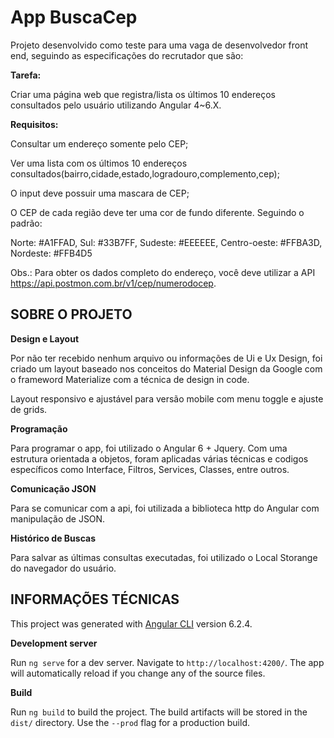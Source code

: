 # App BuscaCep

Projeto desenvolvido como teste para uma vaga de desenvolvedor front end, seguindo as especificações do recrutador que são:

**Tarefa:**

Criar uma página web que registra/lista os últimos 10 endereços consultados pelo
usuário utilizando Angular 4~6.X.

**Requisitos:**

Consultar um endereço somente pelo CEP;

Ver uma lista com os últimos 10 endereços consultados(bairro,cidade,estado,logradouro,complemento,cep);

O input deve possuir uma mascara de CEP;

O CEP de cada região deve ter uma cor de fundo diferente. Seguindo o padrão:

Norte: #A1FFAD, Sul: #33B7FF, Sudeste: #EEEEEE, Centro-oeste: #FFBA3D, Nordeste: #FFB4D5

Obs.: Para obter os dados completo do endereço, você deve utilizar a API
https://api.postmon.com.br/v1/cep/numerodocep.


## SOBRE O PROJETO

**Design e Layout**

Por não ter recebido nenhum arquivo ou informações de Ui e Ux Design, foi criado um layout baseado nos conceitos do Material Design da Google com o frameword Materialize com a técnica de design in code.

Layout responsivo e ajustável para versão mobile com menu toggle e ajuste de grids.

**Programação**

Para programar o app, foi utilizado o Angular 6 + Jquery. Com uma estrutura orientada a objetos, foram aplicadas várias técnicas e codigos específicos como Interface, Filtros, Services, Classes, entre outros.

**Comunicação JSON**

Para se comunicar com a api, foi utilizada a biblioteca http do Angular com manipulação de JSON.

**Histórico de Buscas**

Para salvar as últimas consultas executadas, foi utilizado o Local Storange do navegador do usuário.


## INFORMAÇÕES TÉCNICAS

This project was generated with [Angular CLI](https://github.com/angular/angular-cli) version 6.2.4.

**Development server**

Run `ng serve` for a dev server. Navigate to `http://localhost:4200/`. The app will automatically reload if you change any of the source files.


**Build**

Run `ng build` to build the project. The build artifacts will be stored in the `dist/` directory. Use the `--prod` flag for a production build.
